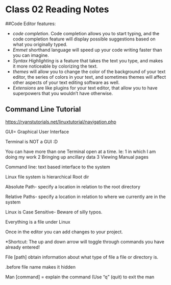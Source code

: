 # Class 02 Reading Notes #

##Code Editor features:

* *code completion*. Code completion allows you to start typing, and the code completion feature will display possible suggestions based on what you originally typed.
* *Emmet* shorthand language will speed up your code writing faster than you can imagine.
* *Syntax Highlighting* is a feature that takes the text you type, and makes it more noticeable by colorizing the text.
* *themes* will allow you to change the color of the background of your text editor, the series of colors in your text, and sometimes themes will affect other aspects of your text editing software as well.
* *Extensions* are like plugins for your text editor, that allow you to have superpowers that you wouldn’t have otherwise.




## Command Line Tutorial

https://ryanstutorials.net/linuxtutorial/navigation.php

GUI= Graphical User Interface

Terminal is NOT a GUI :D

You can have more than one Terminal open at a time. Ie:
	1 in which I am doing my work
	2 Bringing up ancillary data
	3 Viewing Manual pages

Command line: text based interface to the system

Linux file system is hierarchical
Root dir

Absolute Path- specify a location in relation to the root directory

 Relative Paths- specify a location in relation to where we currently are in the system


Linux is Case Sensitive- Beware of silly typos.

Everything is a file under Linux

Once in the editor you can add changes to your project.

*Shortcut: The up and down arrow will toggle through commands you have already entered! 

File [path]  obtain information about what type of file a file or directory is. 

.before file name makes it hidden

Man [command] = explain the command
(Use “q” (quit) to exit the man






